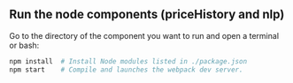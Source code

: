## Run the node components (priceHistory and nlp)

Go to the directory of the component you want to run and open a terminal or bash:

```sh
npm install  # Install Node modules listed in ./package.json
npm start    # Compile and launches the webpack dev server.
```
